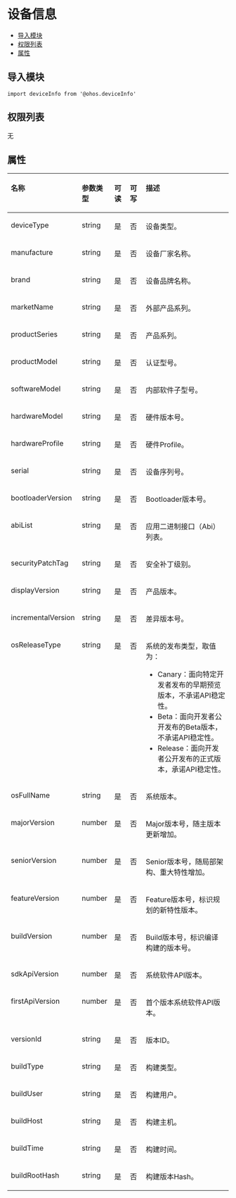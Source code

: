 # 设备信息<a name="ZH-CN_TOPIC_0000001163932224"></a>

-   [导入模块](#zh-cn_topic_0000001139910745_section370mcpsimp)
-   [权限列表](#zh-cn_topic_0000001139910745_section373mcpsimp)
-   [属性](#zh-cn_topic_0000001139910745_section62871841172112)

## 导入模块<a name="zh-cn_topic_0000001139910745_section370mcpsimp"></a>

```
import deviceInfo from '@ohos.deviceInfo'
```

## 权限列表<a name="zh-cn_topic_0000001139910745_section373mcpsimp"></a>

无

## 属性<a name="zh-cn_topic_0000001139910745_section62871841172112"></a>

<a name="zh-cn_topic_0000001139910745_table182236172213"></a>
<table><thead align="left"><tr id="zh-cn_topic_0000001139910745_row62231411221"><th class="cellrowborder" valign="top" width="20.48795120487951%" id="mcps1.1.6.1.1"><p id="zh-cn_topic_0000001139910745_p132238132211"><a name="zh-cn_topic_0000001139910745_p132238132211"></a><a name="zh-cn_topic_0000001139910745_p132238132211"></a>名称</p>
</th>
<th class="cellrowborder" valign="top" width="13.508649135086493%" id="mcps1.1.6.1.2"><p id="zh-cn_topic_0000001139910745_p132233192213"><a name="zh-cn_topic_0000001139910745_p132233192213"></a><a name="zh-cn_topic_0000001139910745_p132233192213"></a>参数类型</p>
</th>
<th class="cellrowborder" valign="top" width="7.669233076692332%" id="mcps1.1.6.1.3"><p id="zh-cn_topic_0000001139910745_p485712333461"><a name="zh-cn_topic_0000001139910745_p485712333461"></a><a name="zh-cn_topic_0000001139910745_p485712333461"></a>可读</p>
</th>
<th class="cellrowborder" valign="top" width="7.669233076692332%" id="mcps1.1.6.1.4"><p id="zh-cn_topic_0000001139910745_p588415449468"><a name="zh-cn_topic_0000001139910745_p588415449468"></a><a name="zh-cn_topic_0000001139910745_p588415449468"></a>可写</p>
</th>
<th class="cellrowborder" valign="top" width="50.664933506649334%" id="mcps1.1.6.1.5"><p id="zh-cn_topic_0000001139910745_p122321172220"><a name="zh-cn_topic_0000001139910745_p122321172220"></a><a name="zh-cn_topic_0000001139910745_p122321172220"></a>描述</p>
</th>
</tr>
</thead>
<tbody><tr id="zh-cn_topic_0000001139910745_row1922381142215"><td class="cellrowborder" valign="top" width="20.48795120487951%" headers="mcps1.1.6.1.1 "><p id="zh-cn_topic_0000001139910745_p72233172210"><a name="zh-cn_topic_0000001139910745_p72233172210"></a><a name="zh-cn_topic_0000001139910745_p72233172210"></a>deviceType</p>
</td>
<td class="cellrowborder" valign="top" width="13.508649135086493%" headers="mcps1.1.6.1.2 "><p id="zh-cn_topic_0000001139910745_p5223111162210"><a name="zh-cn_topic_0000001139910745_p5223111162210"></a><a name="zh-cn_topic_0000001139910745_p5223111162210"></a>string</p>
</td>
<td class="cellrowborder" valign="top" width="7.669233076692332%" headers="mcps1.1.6.1.3 "><p id="zh-cn_topic_0000001139910745_p8857143344618"><a name="zh-cn_topic_0000001139910745_p8857143344618"></a><a name="zh-cn_topic_0000001139910745_p8857143344618"></a>是</p>
</td>
<td class="cellrowborder" valign="top" width="7.669233076692332%" headers="mcps1.1.6.1.4 "><p id="zh-cn_topic_0000001139910745_p488494444617"><a name="zh-cn_topic_0000001139910745_p488494444617"></a><a name="zh-cn_topic_0000001139910745_p488494444617"></a>否</p>
</td>
<td class="cellrowborder" valign="top" width="50.664933506649334%" headers="mcps1.1.6.1.5 "><p id="zh-cn_topic_0000001139910745_p22241814228"><a name="zh-cn_topic_0000001139910745_p22241814228"></a><a name="zh-cn_topic_0000001139910745_p22241814228"></a>设备类型。</p>
</td>
</tr>
<tr id="zh-cn_topic_0000001139910745_row622451142215"><td class="cellrowborder" valign="top" width="20.48795120487951%" headers="mcps1.1.6.1.1 "><p id="zh-cn_topic_0000001139910745_p19224111182218"><a name="zh-cn_topic_0000001139910745_p19224111182218"></a><a name="zh-cn_topic_0000001139910745_p19224111182218"></a>manufacture</p>
</td>
<td class="cellrowborder" valign="top" width="13.508649135086493%" headers="mcps1.1.6.1.2 "><p id="zh-cn_topic_0000001139910745_p622419172211"><a name="zh-cn_topic_0000001139910745_p622419172211"></a><a name="zh-cn_topic_0000001139910745_p622419172211"></a>string</p>
</td>
<td class="cellrowborder" valign="top" width="7.669233076692332%" headers="mcps1.1.6.1.3 "><p id="zh-cn_topic_0000001139910745_p7857123384615"><a name="zh-cn_topic_0000001139910745_p7857123384615"></a><a name="zh-cn_topic_0000001139910745_p7857123384615"></a>是</p>
</td>
<td class="cellrowborder" valign="top" width="7.669233076692332%" headers="mcps1.1.6.1.4 "><p id="zh-cn_topic_0000001139910745_p7884744144611"><a name="zh-cn_topic_0000001139910745_p7884744144611"></a><a name="zh-cn_topic_0000001139910745_p7884744144611"></a>否</p>
</td>
<td class="cellrowborder" valign="top" width="50.664933506649334%" headers="mcps1.1.6.1.5 "><p id="zh-cn_topic_0000001139910745_p2022414162217"><a name="zh-cn_topic_0000001139910745_p2022414162217"></a><a name="zh-cn_topic_0000001139910745_p2022414162217"></a>设备厂家名称。</p>
</td>
</tr>
<tr id="zh-cn_topic_0000001139910745_row1722410142213"><td class="cellrowborder" valign="top" width="20.48795120487951%" headers="mcps1.1.6.1.1 "><p id="zh-cn_topic_0000001139910745_p722415111226"><a name="zh-cn_topic_0000001139910745_p722415111226"></a><a name="zh-cn_topic_0000001139910745_p722415111226"></a>brand</p>
</td>
<td class="cellrowborder" valign="top" width="13.508649135086493%" headers="mcps1.1.6.1.2 "><p id="zh-cn_topic_0000001139910745_p1022413112210"><a name="zh-cn_topic_0000001139910745_p1022413112210"></a><a name="zh-cn_topic_0000001139910745_p1022413112210"></a>string</p>
</td>
<td class="cellrowborder" valign="top" width="7.669233076692332%" headers="mcps1.1.6.1.3 "><p id="zh-cn_topic_0000001139910745_p2857933164616"><a name="zh-cn_topic_0000001139910745_p2857933164616"></a><a name="zh-cn_topic_0000001139910745_p2857933164616"></a>是</p>
</td>
<td class="cellrowborder" valign="top" width="7.669233076692332%" headers="mcps1.1.6.1.4 "><p id="zh-cn_topic_0000001139910745_p138841444134618"><a name="zh-cn_topic_0000001139910745_p138841444134618"></a><a name="zh-cn_topic_0000001139910745_p138841444134618"></a>否</p>
</td>
<td class="cellrowborder" valign="top" width="50.664933506649334%" headers="mcps1.1.6.1.5 "><p id="zh-cn_topic_0000001139910745_p202241419226"><a name="zh-cn_topic_0000001139910745_p202241419226"></a><a name="zh-cn_topic_0000001139910745_p202241419226"></a>设备品牌名称。</p>
</td>
</tr>
<tr id="zh-cn_topic_0000001139910745_row422420112221"><td class="cellrowborder" valign="top" width="20.48795120487951%" headers="mcps1.1.6.1.1 "><p id="zh-cn_topic_0000001139910745_p922415142212"><a name="zh-cn_topic_0000001139910745_p922415142212"></a><a name="zh-cn_topic_0000001139910745_p922415142212"></a>marketName</p>
</td>
<td class="cellrowborder" valign="top" width="13.508649135086493%" headers="mcps1.1.6.1.2 "><p id="zh-cn_topic_0000001139910745_p222410112220"><a name="zh-cn_topic_0000001139910745_p222410112220"></a><a name="zh-cn_topic_0000001139910745_p222410112220"></a>string</p>
</td>
<td class="cellrowborder" valign="top" width="7.669233076692332%" headers="mcps1.1.6.1.3 "><p id="zh-cn_topic_0000001139910745_p1857103324612"><a name="zh-cn_topic_0000001139910745_p1857103324612"></a><a name="zh-cn_topic_0000001139910745_p1857103324612"></a>是</p>
</td>
<td class="cellrowborder" valign="top" width="7.669233076692332%" headers="mcps1.1.6.1.4 "><p id="zh-cn_topic_0000001139910745_p1050315190201"><a name="zh-cn_topic_0000001139910745_p1050315190201"></a><a name="zh-cn_topic_0000001139910745_p1050315190201"></a>否</p>
</td>
<td class="cellrowborder" valign="top" width="50.664933506649334%" headers="mcps1.1.6.1.5 "><p id="zh-cn_topic_0000001139910745_p1522414115228"><a name="zh-cn_topic_0000001139910745_p1522414115228"></a><a name="zh-cn_topic_0000001139910745_p1522414115228"></a>外部产品系列。</p>
</td>
</tr>
<tr id="zh-cn_topic_0000001139910745_row22245142213"><td class="cellrowborder" valign="top" width="20.48795120487951%" headers="mcps1.1.6.1.1 "><p id="zh-cn_topic_0000001139910745_p92246162220"><a name="zh-cn_topic_0000001139910745_p92246162220"></a><a name="zh-cn_topic_0000001139910745_p92246162220"></a>productSeries</p>
</td>
<td class="cellrowborder" valign="top" width="13.508649135086493%" headers="mcps1.1.6.1.2 "><p id="zh-cn_topic_0000001139910745_p722414111229"><a name="zh-cn_topic_0000001139910745_p722414111229"></a><a name="zh-cn_topic_0000001139910745_p722414111229"></a>string</p>
</td>
<td class="cellrowborder" valign="top" width="7.669233076692332%" headers="mcps1.1.6.1.3 "><p id="zh-cn_topic_0000001139910745_p8857133174617"><a name="zh-cn_topic_0000001139910745_p8857133174617"></a><a name="zh-cn_topic_0000001139910745_p8857133174617"></a>是</p>
</td>
<td class="cellrowborder" valign="top" width="7.669233076692332%" headers="mcps1.1.6.1.4 "><p id="zh-cn_topic_0000001139910745_p179422032013"><a name="zh-cn_topic_0000001139910745_p179422032013"></a><a name="zh-cn_topic_0000001139910745_p179422032013"></a>否</p>
</td>
<td class="cellrowborder" valign="top" width="50.664933506649334%" headers="mcps1.1.6.1.5 "><p id="zh-cn_topic_0000001139910745_p32249132220"><a name="zh-cn_topic_0000001139910745_p32249132220"></a><a name="zh-cn_topic_0000001139910745_p32249132220"></a>产品系列。</p>
</td>
</tr>
<tr id="zh-cn_topic_0000001139910745_row722441162216"><td class="cellrowborder" valign="top" width="20.48795120487951%" headers="mcps1.1.6.1.1 "><p id="zh-cn_topic_0000001139910745_p522416152213"><a name="zh-cn_topic_0000001139910745_p522416152213"></a><a name="zh-cn_topic_0000001139910745_p522416152213"></a>productModel</p>
</td>
<td class="cellrowborder" valign="top" width="13.508649135086493%" headers="mcps1.1.6.1.2 "><p id="zh-cn_topic_0000001139910745_p1022481132215"><a name="zh-cn_topic_0000001139910745_p1022481132215"></a><a name="zh-cn_topic_0000001139910745_p1022481132215"></a>string</p>
</td>
<td class="cellrowborder" valign="top" width="7.669233076692332%" headers="mcps1.1.6.1.3 "><p id="zh-cn_topic_0000001139910745_p19857173319460"><a name="zh-cn_topic_0000001139910745_p19857173319460"></a><a name="zh-cn_topic_0000001139910745_p19857173319460"></a>是</p>
</td>
<td class="cellrowborder" valign="top" width="7.669233076692332%" headers="mcps1.1.6.1.4 "><p id="zh-cn_topic_0000001139910745_p549592016205"><a name="zh-cn_topic_0000001139910745_p549592016205"></a><a name="zh-cn_topic_0000001139910745_p549592016205"></a>否</p>
</td>
<td class="cellrowborder" valign="top" width="50.664933506649334%" headers="mcps1.1.6.1.5 "><p id="zh-cn_topic_0000001139910745_p522414118227"><a name="zh-cn_topic_0000001139910745_p522414118227"></a><a name="zh-cn_topic_0000001139910745_p522414118227"></a>认证型号。</p>
</td>
</tr>
<tr id="zh-cn_topic_0000001139910745_row6224215222"><td class="cellrowborder" valign="top" width="20.48795120487951%" headers="mcps1.1.6.1.1 "><p id="zh-cn_topic_0000001139910745_p1222414111220"><a name="zh-cn_topic_0000001139910745_p1222414111220"></a><a name="zh-cn_topic_0000001139910745_p1222414111220"></a>softwareModel</p>
</td>
<td class="cellrowborder" valign="top" width="13.508649135086493%" headers="mcps1.1.6.1.2 "><p id="zh-cn_topic_0000001139910745_p162241814220"><a name="zh-cn_topic_0000001139910745_p162241814220"></a><a name="zh-cn_topic_0000001139910745_p162241814220"></a>string</p>
</td>
<td class="cellrowborder" valign="top" width="7.669233076692332%" headers="mcps1.1.6.1.3 "><p id="zh-cn_topic_0000001139910745_p1285753310469"><a name="zh-cn_topic_0000001139910745_p1285753310469"></a><a name="zh-cn_topic_0000001139910745_p1285753310469"></a>是</p>
</td>
<td class="cellrowborder" valign="top" width="7.669233076692332%" headers="mcps1.1.6.1.4 "><p id="zh-cn_topic_0000001139910745_p199111120132015"><a name="zh-cn_topic_0000001139910745_p199111120132015"></a><a name="zh-cn_topic_0000001139910745_p199111120132015"></a>否</p>
</td>
<td class="cellrowborder" valign="top" width="50.664933506649334%" headers="mcps1.1.6.1.5 "><p id="zh-cn_topic_0000001139910745_p62247117225"><a name="zh-cn_topic_0000001139910745_p62247117225"></a><a name="zh-cn_topic_0000001139910745_p62247117225"></a>内部软件子型号。</p>
</td>
</tr>
<tr id="zh-cn_topic_0000001139910745_row18349102718244"><td class="cellrowborder" valign="top" width="20.48795120487951%" headers="mcps1.1.6.1.1 "><p id="zh-cn_topic_0000001139910745_p15349827162417"><a name="zh-cn_topic_0000001139910745_p15349827162417"></a><a name="zh-cn_topic_0000001139910745_p15349827162417"></a>hardwareModel</p>
</td>
<td class="cellrowborder" valign="top" width="13.508649135086493%" headers="mcps1.1.6.1.2 "><p id="zh-cn_topic_0000001139910745_p203491427112420"><a name="zh-cn_topic_0000001139910745_p203491427112420"></a><a name="zh-cn_topic_0000001139910745_p203491427112420"></a>string</p>
</td>
<td class="cellrowborder" valign="top" width="7.669233076692332%" headers="mcps1.1.6.1.3 "><p id="zh-cn_topic_0000001139910745_p4858203324614"><a name="zh-cn_topic_0000001139910745_p4858203324614"></a><a name="zh-cn_topic_0000001139910745_p4858203324614"></a>是</p>
</td>
<td class="cellrowborder" valign="top" width="7.669233076692332%" headers="mcps1.1.6.1.4 "><p id="zh-cn_topic_0000001139910745_p19337421152014"><a name="zh-cn_topic_0000001139910745_p19337421152014"></a><a name="zh-cn_topic_0000001139910745_p19337421152014"></a>否</p>
</td>
<td class="cellrowborder" valign="top" width="50.664933506649334%" headers="mcps1.1.6.1.5 "><p id="zh-cn_topic_0000001139910745_p634982712240"><a name="zh-cn_topic_0000001139910745_p634982712240"></a><a name="zh-cn_topic_0000001139910745_p634982712240"></a>硬件版本号。</p>
</td>
</tr>
<tr id="zh-cn_topic_0000001139910745_row1299717384241"><td class="cellrowborder" valign="top" width="20.48795120487951%" headers="mcps1.1.6.1.1 "><p id="zh-cn_topic_0000001139910745_p1799733892411"><a name="zh-cn_topic_0000001139910745_p1799733892411"></a><a name="zh-cn_topic_0000001139910745_p1799733892411"></a>hardwareProfile</p>
</td>
<td class="cellrowborder" valign="top" width="13.508649135086493%" headers="mcps1.1.6.1.2 "><p id="zh-cn_topic_0000001139910745_p499763862411"><a name="zh-cn_topic_0000001139910745_p499763862411"></a><a name="zh-cn_topic_0000001139910745_p499763862411"></a>string</p>
</td>
<td class="cellrowborder" valign="top" width="7.669233076692332%" headers="mcps1.1.6.1.3 "><p id="zh-cn_topic_0000001139910745_p10858133194611"><a name="zh-cn_topic_0000001139910745_p10858133194611"></a><a name="zh-cn_topic_0000001139910745_p10858133194611"></a>是</p>
</td>
<td class="cellrowborder" valign="top" width="7.669233076692332%" headers="mcps1.1.6.1.4 "><p id="zh-cn_topic_0000001139910745_p610502213204"><a name="zh-cn_topic_0000001139910745_p610502213204"></a><a name="zh-cn_topic_0000001139910745_p610502213204"></a>否</p>
</td>
<td class="cellrowborder" valign="top" width="50.664933506649334%" headers="mcps1.1.6.1.5 "><p id="zh-cn_topic_0000001139910745_p12997163810249"><a name="zh-cn_topic_0000001139910745_p12997163810249"></a><a name="zh-cn_topic_0000001139910745_p12997163810249"></a>硬件Profile。</p>
</td>
</tr>
<tr id="zh-cn_topic_0000001139910745_row1574892513245"><td class="cellrowborder" valign="top" width="20.48795120487951%" headers="mcps1.1.6.1.1 "><p id="zh-cn_topic_0000001139910745_p9748162510240"><a name="zh-cn_topic_0000001139910745_p9748162510240"></a><a name="zh-cn_topic_0000001139910745_p9748162510240"></a>serial</p>
</td>
<td class="cellrowborder" valign="top" width="13.508649135086493%" headers="mcps1.1.6.1.2 "><p id="zh-cn_topic_0000001139910745_p1874892512414"><a name="zh-cn_topic_0000001139910745_p1874892512414"></a><a name="zh-cn_topic_0000001139910745_p1874892512414"></a>string</p>
</td>
<td class="cellrowborder" valign="top" width="7.669233076692332%" headers="mcps1.1.6.1.3 "><p id="zh-cn_topic_0000001139910745_p7858183314611"><a name="zh-cn_topic_0000001139910745_p7858183314611"></a><a name="zh-cn_topic_0000001139910745_p7858183314611"></a>是</p>
</td>
<td class="cellrowborder" valign="top" width="7.669233076692332%" headers="mcps1.1.6.1.4 "><p id="zh-cn_topic_0000001139910745_p65848229202"><a name="zh-cn_topic_0000001139910745_p65848229202"></a><a name="zh-cn_topic_0000001139910745_p65848229202"></a>否</p>
</td>
<td class="cellrowborder" valign="top" width="50.664933506649334%" headers="mcps1.1.6.1.5 "><p id="zh-cn_topic_0000001139910745_p77481025142412"><a name="zh-cn_topic_0000001139910745_p77481025142412"></a><a name="zh-cn_topic_0000001139910745_p77481025142412"></a>设备序列号。</p>
</td>
</tr>
<tr id="zh-cn_topic_0000001139910745_row1552814214248"><td class="cellrowborder" valign="top" width="20.48795120487951%" headers="mcps1.1.6.1.1 "><p id="zh-cn_topic_0000001139910745_p95295427247"><a name="zh-cn_topic_0000001139910745_p95295427247"></a><a name="zh-cn_topic_0000001139910745_p95295427247"></a>bootloaderVersion</p>
</td>
<td class="cellrowborder" valign="top" width="13.508649135086493%" headers="mcps1.1.6.1.2 "><p id="zh-cn_topic_0000001139910745_p1529114212419"><a name="zh-cn_topic_0000001139910745_p1529114212419"></a><a name="zh-cn_topic_0000001139910745_p1529114212419"></a>string</p>
</td>
<td class="cellrowborder" valign="top" width="7.669233076692332%" headers="mcps1.1.6.1.3 "><p id="zh-cn_topic_0000001139910745_p10858173384620"><a name="zh-cn_topic_0000001139910745_p10858173384620"></a><a name="zh-cn_topic_0000001139910745_p10858173384620"></a>是</p>
</td>
<td class="cellrowborder" valign="top" width="7.669233076692332%" headers="mcps1.1.6.1.4 "><p id="zh-cn_topic_0000001139910745_p194112316207"><a name="zh-cn_topic_0000001139910745_p194112316207"></a><a name="zh-cn_topic_0000001139910745_p194112316207"></a>否</p>
</td>
<td class="cellrowborder" valign="top" width="50.664933506649334%" headers="mcps1.1.6.1.5 "><p id="zh-cn_topic_0000001139910745_p125291042162410"><a name="zh-cn_topic_0000001139910745_p125291042162410"></a><a name="zh-cn_topic_0000001139910745_p125291042162410"></a>Bootloader版本号。</p>
</td>
</tr>
<tr id="zh-cn_topic_0000001139910745_row11491124192416"><td class="cellrowborder" valign="top" width="20.48795120487951%" headers="mcps1.1.6.1.1 "><p id="zh-cn_topic_0000001139910745_p215072413245"><a name="zh-cn_topic_0000001139910745_p215072413245"></a><a name="zh-cn_topic_0000001139910745_p215072413245"></a>abiList</p>
</td>
<td class="cellrowborder" valign="top" width="13.508649135086493%" headers="mcps1.1.6.1.2 "><p id="zh-cn_topic_0000001139910745_p141501924172420"><a name="zh-cn_topic_0000001139910745_p141501924172420"></a><a name="zh-cn_topic_0000001139910745_p141501924172420"></a>string</p>
</td>
<td class="cellrowborder" valign="top" width="7.669233076692332%" headers="mcps1.1.6.1.3 "><p id="zh-cn_topic_0000001139910745_p108585332461"><a name="zh-cn_topic_0000001139910745_p108585332461"></a><a name="zh-cn_topic_0000001139910745_p108585332461"></a>是</p>
</td>
<td class="cellrowborder" valign="top" width="7.669233076692332%" headers="mcps1.1.6.1.4 "><p id="zh-cn_topic_0000001139910745_p12537623172015"><a name="zh-cn_topic_0000001139910745_p12537623172015"></a><a name="zh-cn_topic_0000001139910745_p12537623172015"></a>否</p>
</td>
<td class="cellrowborder" valign="top" width="50.664933506649334%" headers="mcps1.1.6.1.5 "><p id="zh-cn_topic_0000001139910745_p16150224142418"><a name="zh-cn_topic_0000001139910745_p16150224142418"></a><a name="zh-cn_topic_0000001139910745_p16150224142418"></a>应用二进制接口（Abi）列表。</p>
</td>
</tr>
<tr id="zh-cn_topic_0000001139910745_row1286235262419"><td class="cellrowborder" valign="top" width="20.48795120487951%" headers="mcps1.1.6.1.1 "><p id="zh-cn_topic_0000001139910745_p20862125232411"><a name="zh-cn_topic_0000001139910745_p20862125232411"></a><a name="zh-cn_topic_0000001139910745_p20862125232411"></a>securityPatchTag</p>
</td>
<td class="cellrowborder" valign="top" width="13.508649135086493%" headers="mcps1.1.6.1.2 "><p id="zh-cn_topic_0000001139910745_p686212525240"><a name="zh-cn_topic_0000001139910745_p686212525240"></a><a name="zh-cn_topic_0000001139910745_p686212525240"></a>string</p>
</td>
<td class="cellrowborder" valign="top" width="7.669233076692332%" headers="mcps1.1.6.1.3 "><p id="zh-cn_topic_0000001139910745_p1485813314616"><a name="zh-cn_topic_0000001139910745_p1485813314616"></a><a name="zh-cn_topic_0000001139910745_p1485813314616"></a>是</p>
</td>
<td class="cellrowborder" valign="top" width="7.669233076692332%" headers="mcps1.1.6.1.4 "><p id="zh-cn_topic_0000001139910745_p1857424102013"><a name="zh-cn_topic_0000001139910745_p1857424102013"></a><a name="zh-cn_topic_0000001139910745_p1857424102013"></a>否</p>
</td>
<td class="cellrowborder" valign="top" width="50.664933506649334%" headers="mcps1.1.6.1.5 "><p id="zh-cn_topic_0000001139910745_p8862145214247"><a name="zh-cn_topic_0000001139910745_p8862145214247"></a><a name="zh-cn_topic_0000001139910745_p8862145214247"></a>安全补丁级别。</p>
</td>
</tr>
<tr id="zh-cn_topic_0000001139910745_row1250085182416"><td class="cellrowborder" valign="top" width="20.48795120487951%" headers="mcps1.1.6.1.1 "><p id="zh-cn_topic_0000001139910745_p1150013513242"><a name="zh-cn_topic_0000001139910745_p1150013513242"></a><a name="zh-cn_topic_0000001139910745_p1150013513242"></a>displayVersion</p>
</td>
<td class="cellrowborder" valign="top" width="13.508649135086493%" headers="mcps1.1.6.1.2 "><p id="zh-cn_topic_0000001139910745_p85001511243"><a name="zh-cn_topic_0000001139910745_p85001511243"></a><a name="zh-cn_topic_0000001139910745_p85001511243"></a>string</p>
</td>
<td class="cellrowborder" valign="top" width="7.669233076692332%" headers="mcps1.1.6.1.3 "><p id="zh-cn_topic_0000001139910745_p11858153314469"><a name="zh-cn_topic_0000001139910745_p11858153314469"></a><a name="zh-cn_topic_0000001139910745_p11858153314469"></a>是</p>
</td>
<td class="cellrowborder" valign="top" width="7.669233076692332%" headers="mcps1.1.6.1.4 "><p id="zh-cn_topic_0000001139910745_p1240452542010"><a name="zh-cn_topic_0000001139910745_p1240452542010"></a><a name="zh-cn_topic_0000001139910745_p1240452542010"></a>否</p>
</td>
<td class="cellrowborder" valign="top" width="50.664933506649334%" headers="mcps1.1.6.1.5 "><p id="zh-cn_topic_0000001139910745_p3500105172417"><a name="zh-cn_topic_0000001139910745_p3500105172417"></a><a name="zh-cn_topic_0000001139910745_p3500105172417"></a>产品版本。</p>
</td>
</tr>
<tr id="zh-cn_topic_0000001139910745_row1228950112410"><td class="cellrowborder" valign="top" width="20.48795120487951%" headers="mcps1.1.6.1.1 "><p id="zh-cn_topic_0000001139910745_p20228950112412"><a name="zh-cn_topic_0000001139910745_p20228950112412"></a><a name="zh-cn_topic_0000001139910745_p20228950112412"></a>incrementalVersion</p>
</td>
<td class="cellrowborder" valign="top" width="13.508649135086493%" headers="mcps1.1.6.1.2 "><p id="zh-cn_topic_0000001139910745_p12287508247"><a name="zh-cn_topic_0000001139910745_p12287508247"></a><a name="zh-cn_topic_0000001139910745_p12287508247"></a>string</p>
</td>
<td class="cellrowborder" valign="top" width="7.669233076692332%" headers="mcps1.1.6.1.3 "><p id="zh-cn_topic_0000001139910745_p1885843314617"><a name="zh-cn_topic_0000001139910745_p1885843314617"></a><a name="zh-cn_topic_0000001139910745_p1885843314617"></a>是</p>
</td>
<td class="cellrowborder" valign="top" width="7.669233076692332%" headers="mcps1.1.6.1.4 "><p id="zh-cn_topic_0000001139910745_p1901102582011"><a name="zh-cn_topic_0000001139910745_p1901102582011"></a><a name="zh-cn_topic_0000001139910745_p1901102582011"></a>否</p>
</td>
<td class="cellrowborder" valign="top" width="50.664933506649334%" headers="mcps1.1.6.1.5 "><p id="zh-cn_topic_0000001139910745_p1229050172417"><a name="zh-cn_topic_0000001139910745_p1229050172417"></a><a name="zh-cn_topic_0000001139910745_p1229050172417"></a>差异版本号。</p>
</td>
</tr>
<tr id="zh-cn_topic_0000001139910745_row11936124872410"><td class="cellrowborder" valign="top" width="20.48795120487951%" headers="mcps1.1.6.1.1 "><p id="zh-cn_topic_0000001139910745_p149362483241"><a name="zh-cn_topic_0000001139910745_p149362483241"></a><a name="zh-cn_topic_0000001139910745_p149362483241"></a>osReleaseType</p>
</td>
<td class="cellrowborder" valign="top" width="13.508649135086493%" headers="mcps1.1.6.1.2 "><p id="zh-cn_topic_0000001139910745_p893654813247"><a name="zh-cn_topic_0000001139910745_p893654813247"></a><a name="zh-cn_topic_0000001139910745_p893654813247"></a>string</p>
</td>
<td class="cellrowborder" valign="top" width="7.669233076692332%" headers="mcps1.1.6.1.3 "><p id="zh-cn_topic_0000001139910745_p118581633174616"><a name="zh-cn_topic_0000001139910745_p118581633174616"></a><a name="zh-cn_topic_0000001139910745_p118581633174616"></a>是</p>
</td>
<td class="cellrowborder" valign="top" width="7.669233076692332%" headers="mcps1.1.6.1.4 "><p id="zh-cn_topic_0000001139910745_p7866172632016"><a name="zh-cn_topic_0000001139910745_p7866172632016"></a><a name="zh-cn_topic_0000001139910745_p7866172632016"></a>否</p>
</td>
<td class="cellrowborder" valign="top" width="50.664933506649334%" headers="mcps1.1.6.1.5 "><p id="zh-cn_topic_0000001139910745_p1632411093512"><a name="zh-cn_topic_0000001139910745_p1632411093512"></a><a name="zh-cn_topic_0000001139910745_p1632411093512"></a>系统的发布类型，取值为：</p>
<a name="zh-cn_topic_0000001139910745_ul143244108350"></a><a name="zh-cn_topic_0000001139910745_ul143244108350"></a><ul id="zh-cn_topic_0000001139910745_ul143244108350"><li>Canary：面向特定开发者发布的早期预览版本，不承诺API稳定性。</li><li>Beta：面向开发者公开发布的Beta版本，不承诺API稳定性。</li><li>Release：面向开发者公开发布的正式版本，承诺API稳定性。</li></ul>
</td>
</tr>
<tr id="zh-cn_topic_0000001139910745_row2475247192417"><td class="cellrowborder" valign="top" width="20.48795120487951%" headers="mcps1.1.6.1.1 "><p id="zh-cn_topic_0000001139910745_p1947584752417"><a name="zh-cn_topic_0000001139910745_p1947584752417"></a><a name="zh-cn_topic_0000001139910745_p1947584752417"></a>osFullName</p>
</td>
<td class="cellrowborder" valign="top" width="13.508649135086493%" headers="mcps1.1.6.1.2 "><p id="zh-cn_topic_0000001139910745_p104753470249"><a name="zh-cn_topic_0000001139910745_p104753470249"></a><a name="zh-cn_topic_0000001139910745_p104753470249"></a>string</p>
</td>
<td class="cellrowborder" valign="top" width="7.669233076692332%" headers="mcps1.1.6.1.3 "><p id="zh-cn_topic_0000001139910745_p118583336469"><a name="zh-cn_topic_0000001139910745_p118583336469"></a><a name="zh-cn_topic_0000001139910745_p118583336469"></a>是</p>
</td>
<td class="cellrowborder" valign="top" width="7.669233076692332%" headers="mcps1.1.6.1.4 "><p id="zh-cn_topic_0000001139910745_p8673132719206"><a name="zh-cn_topic_0000001139910745_p8673132719206"></a><a name="zh-cn_topic_0000001139910745_p8673132719206"></a>否</p>
</td>
<td class="cellrowborder" valign="top" width="50.664933506649334%" headers="mcps1.1.6.1.5 "><p id="zh-cn_topic_0000001139910745_p9475247132413"><a name="zh-cn_topic_0000001139910745_p9475247132413"></a><a name="zh-cn_topic_0000001139910745_p9475247132413"></a>系统版本。</p>
</td>
</tr>
<tr id="zh-cn_topic_0000001139910745_row43414223244"><td class="cellrowborder" valign="top" width="20.48795120487951%" headers="mcps1.1.6.1.1 "><p id="zh-cn_topic_0000001139910745_p1534142212248"><a name="zh-cn_topic_0000001139910745_p1534142212248"></a><a name="zh-cn_topic_0000001139910745_p1534142212248"></a>majorVersion</p>
</td>
<td class="cellrowborder" valign="top" width="13.508649135086493%" headers="mcps1.1.6.1.2 "><p id="zh-cn_topic_0000001139910745_p634102215245"><a name="zh-cn_topic_0000001139910745_p634102215245"></a><a name="zh-cn_topic_0000001139910745_p634102215245"></a>number</p>
</td>
<td class="cellrowborder" valign="top" width="7.669233076692332%" headers="mcps1.1.6.1.3 "><p id="zh-cn_topic_0000001139910745_p385818330467"><a name="zh-cn_topic_0000001139910745_p385818330467"></a><a name="zh-cn_topic_0000001139910745_p385818330467"></a>是</p>
</td>
<td class="cellrowborder" valign="top" width="7.669233076692332%" headers="mcps1.1.6.1.4 "><p id="zh-cn_topic_0000001139910745_p77551128182018"><a name="zh-cn_topic_0000001139910745_p77551128182018"></a><a name="zh-cn_topic_0000001139910745_p77551128182018"></a>否</p>
</td>
<td class="cellrowborder" valign="top" width="50.664933506649334%" headers="mcps1.1.6.1.5 "><p id="zh-cn_topic_0000001139910745_p9345223244"><a name="zh-cn_topic_0000001139910745_p9345223244"></a><a name="zh-cn_topic_0000001139910745_p9345223244"></a>Major版本号，随主版本更新增加。</p>
</td>
</tr>
<tr id="zh-cn_topic_0000001139910745_row189951712612"><td class="cellrowborder" valign="top" width="20.48795120487951%" headers="mcps1.1.6.1.1 "><p id="zh-cn_topic_0000001139910745_p179951671262"><a name="zh-cn_topic_0000001139910745_p179951671262"></a><a name="zh-cn_topic_0000001139910745_p179951671262"></a>seniorVersion</p>
</td>
<td class="cellrowborder" valign="top" width="13.508649135086493%" headers="mcps1.1.6.1.2 "><p id="zh-cn_topic_0000001139910745_p1799615714261"><a name="zh-cn_topic_0000001139910745_p1799615714261"></a><a name="zh-cn_topic_0000001139910745_p1799615714261"></a>number</p>
</td>
<td class="cellrowborder" valign="top" width="7.669233076692332%" headers="mcps1.1.6.1.3 "><p id="zh-cn_topic_0000001139910745_p585843394612"><a name="zh-cn_topic_0000001139910745_p585843394612"></a><a name="zh-cn_topic_0000001139910745_p585843394612"></a>是</p>
</td>
<td class="cellrowborder" valign="top" width="7.669233076692332%" headers="mcps1.1.6.1.4 "><p id="zh-cn_topic_0000001139910745_p1735502916203"><a name="zh-cn_topic_0000001139910745_p1735502916203"></a><a name="zh-cn_topic_0000001139910745_p1735502916203"></a>否</p>
</td>
<td class="cellrowborder" valign="top" width="50.664933506649334%" headers="mcps1.1.6.1.5 "><p id="zh-cn_topic_0000001139910745_p49961762616"><a name="zh-cn_topic_0000001139910745_p49961762616"></a><a name="zh-cn_topic_0000001139910745_p49961762616"></a>Senior版本号，随局部架构、重大特性增加。</p>
</td>
</tr>
<tr id="zh-cn_topic_0000001139910745_row149433417264"><td class="cellrowborder" valign="top" width="20.48795120487951%" headers="mcps1.1.6.1.1 "><p id="zh-cn_topic_0000001139910745_p894314122612"><a name="zh-cn_topic_0000001139910745_p894314122612"></a><a name="zh-cn_topic_0000001139910745_p894314122612"></a>featureVersion</p>
</td>
<td class="cellrowborder" valign="top" width="13.508649135086493%" headers="mcps1.1.6.1.2 "><p id="zh-cn_topic_0000001139910745_p1943154192618"><a name="zh-cn_topic_0000001139910745_p1943154192618"></a><a name="zh-cn_topic_0000001139910745_p1943154192618"></a>number</p>
</td>
<td class="cellrowborder" valign="top" width="7.669233076692332%" headers="mcps1.1.6.1.3 "><p id="zh-cn_topic_0000001139910745_p1785893364615"><a name="zh-cn_topic_0000001139910745_p1785893364615"></a><a name="zh-cn_topic_0000001139910745_p1785893364615"></a>是</p>
</td>
<td class="cellrowborder" valign="top" width="7.669233076692332%" headers="mcps1.1.6.1.4 "><p id="zh-cn_topic_0000001139910745_p18215293206"><a name="zh-cn_topic_0000001139910745_p18215293206"></a><a name="zh-cn_topic_0000001139910745_p18215293206"></a>否</p>
</td>
<td class="cellrowborder" valign="top" width="50.664933506649334%" headers="mcps1.1.6.1.5 "><p id="zh-cn_topic_0000001139910745_p2094313419263"><a name="zh-cn_topic_0000001139910745_p2094313419263"></a><a name="zh-cn_topic_0000001139910745_p2094313419263"></a>Feature版本号，标识规划的新特性版本。</p>
</td>
</tr>
<tr id="zh-cn_topic_0000001139910745_row9915126263"><td class="cellrowborder" valign="top" width="20.48795120487951%" headers="mcps1.1.6.1.1 "><p id="zh-cn_topic_0000001139910745_p29158210267"><a name="zh-cn_topic_0000001139910745_p29158210267"></a><a name="zh-cn_topic_0000001139910745_p29158210267"></a>buildVersion</p>
</td>
<td class="cellrowborder" valign="top" width="13.508649135086493%" headers="mcps1.1.6.1.2 "><p id="zh-cn_topic_0000001139910745_p19915122202613"><a name="zh-cn_topic_0000001139910745_p19915122202613"></a><a name="zh-cn_topic_0000001139910745_p19915122202613"></a>number</p>
</td>
<td class="cellrowborder" valign="top" width="7.669233076692332%" headers="mcps1.1.6.1.3 "><p id="zh-cn_topic_0000001139910745_p5858193374611"><a name="zh-cn_topic_0000001139910745_p5858193374611"></a><a name="zh-cn_topic_0000001139910745_p5858193374611"></a>是</p>
</td>
<td class="cellrowborder" valign="top" width="7.669233076692332%" headers="mcps1.1.6.1.4 "><p id="zh-cn_topic_0000001139910745_p034973052011"><a name="zh-cn_topic_0000001139910745_p034973052011"></a><a name="zh-cn_topic_0000001139910745_p034973052011"></a>否</p>
</td>
<td class="cellrowborder" valign="top" width="50.664933506649334%" headers="mcps1.1.6.1.5 "><p id="zh-cn_topic_0000001139910745_p3915162102614"><a name="zh-cn_topic_0000001139910745_p3915162102614"></a><a name="zh-cn_topic_0000001139910745_p3915162102614"></a>Build版本号，标识编译构建的版本号。</p>
</td>
</tr>
<tr id="zh-cn_topic_0000001139910745_row11612194513242"><td class="cellrowborder" valign="top" width="20.48795120487951%" headers="mcps1.1.6.1.1 "><p id="zh-cn_topic_0000001139910745_p6612174572413"><a name="zh-cn_topic_0000001139910745_p6612174572413"></a><a name="zh-cn_topic_0000001139910745_p6612174572413"></a>sdkApiVersion</p>
</td>
<td class="cellrowborder" valign="top" width="13.508649135086493%" headers="mcps1.1.6.1.2 "><p id="zh-cn_topic_0000001139910745_p2061224542414"><a name="zh-cn_topic_0000001139910745_p2061224542414"></a><a name="zh-cn_topic_0000001139910745_p2061224542414"></a>number</p>
</td>
<td class="cellrowborder" valign="top" width="7.669233076692332%" headers="mcps1.1.6.1.3 "><p id="zh-cn_topic_0000001139910745_p1085812331461"><a name="zh-cn_topic_0000001139910745_p1085812331461"></a><a name="zh-cn_topic_0000001139910745_p1085812331461"></a>是</p>
</td>
<td class="cellrowborder" valign="top" width="7.669233076692332%" headers="mcps1.1.6.1.4 "><p id="zh-cn_topic_0000001139910745_p963193172015"><a name="zh-cn_topic_0000001139910745_p963193172015"></a><a name="zh-cn_topic_0000001139910745_p963193172015"></a>否</p>
</td>
<td class="cellrowborder" valign="top" width="50.664933506649334%" headers="mcps1.1.6.1.5 "><p id="zh-cn_topic_0000001139910745_p761314532413"><a name="zh-cn_topic_0000001139910745_p761314532413"></a><a name="zh-cn_topic_0000001139910745_p761314532413"></a>系统软件API版本。</p>
</td>
</tr>
<tr id="zh-cn_topic_0000001139910745_row083115413262"><td class="cellrowborder" valign="top" width="20.48795120487951%" headers="mcps1.1.6.1.1 "><p id="zh-cn_topic_0000001139910745_p128318414264"><a name="zh-cn_topic_0000001139910745_p128318414264"></a><a name="zh-cn_topic_0000001139910745_p128318414264"></a>firstApiVersion</p>
</td>
<td class="cellrowborder" valign="top" width="13.508649135086493%" headers="mcps1.1.6.1.2 "><p id="zh-cn_topic_0000001139910745_p1383154152615"><a name="zh-cn_topic_0000001139910745_p1383154152615"></a><a name="zh-cn_topic_0000001139910745_p1383154152615"></a>number</p>
</td>
<td class="cellrowborder" valign="top" width="7.669233076692332%" headers="mcps1.1.6.1.3 "><p id="zh-cn_topic_0000001139910745_p28581433194616"><a name="zh-cn_topic_0000001139910745_p28581433194616"></a><a name="zh-cn_topic_0000001139910745_p28581433194616"></a>是</p>
</td>
<td class="cellrowborder" valign="top" width="7.669233076692332%" headers="mcps1.1.6.1.4 "><p id="zh-cn_topic_0000001139910745_p6557133122018"><a name="zh-cn_topic_0000001139910745_p6557133122018"></a><a name="zh-cn_topic_0000001139910745_p6557133122018"></a>否</p>
</td>
<td class="cellrowborder" valign="top" width="50.664933506649334%" headers="mcps1.1.6.1.5 "><p id="zh-cn_topic_0000001139910745_p68311418266"><a name="zh-cn_topic_0000001139910745_p68311418266"></a><a name="zh-cn_topic_0000001139910745_p68311418266"></a>首个版本系统软件API版本。</p>
</td>
</tr>
<tr id="zh-cn_topic_0000001139910745_row1034011506266"><td class="cellrowborder" valign="top" width="20.48795120487951%" headers="mcps1.1.6.1.1 "><p id="zh-cn_topic_0000001139910745_p534013501260"><a name="zh-cn_topic_0000001139910745_p534013501260"></a><a name="zh-cn_topic_0000001139910745_p534013501260"></a>versionId</p>
</td>
<td class="cellrowborder" valign="top" width="13.508649135086493%" headers="mcps1.1.6.1.2 "><p id="zh-cn_topic_0000001139910745_p634085052612"><a name="zh-cn_topic_0000001139910745_p634085052612"></a><a name="zh-cn_topic_0000001139910745_p634085052612"></a>string</p>
</td>
<td class="cellrowborder" valign="top" width="7.669233076692332%" headers="mcps1.1.6.1.3 "><p id="zh-cn_topic_0000001139910745_p08581933194612"><a name="zh-cn_topic_0000001139910745_p08581933194612"></a><a name="zh-cn_topic_0000001139910745_p08581933194612"></a>是</p>
</td>
<td class="cellrowborder" valign="top" width="7.669233076692332%" headers="mcps1.1.6.1.4 "><p id="zh-cn_topic_0000001139910745_p189291232132017"><a name="zh-cn_topic_0000001139910745_p189291232132017"></a><a name="zh-cn_topic_0000001139910745_p189291232132017"></a>否</p>
</td>
<td class="cellrowborder" valign="top" width="50.664933506649334%" headers="mcps1.1.6.1.5 "><p id="zh-cn_topic_0000001139910745_p834115506268"><a name="zh-cn_topic_0000001139910745_p834115506268"></a><a name="zh-cn_topic_0000001139910745_p834115506268"></a>版本ID。</p>
</td>
</tr>
<tr id="zh-cn_topic_0000001139910745_row19792104815261"><td class="cellrowborder" valign="top" width="20.48795120487951%" headers="mcps1.1.6.1.1 "><p id="zh-cn_topic_0000001139910745_p15792194813266"><a name="zh-cn_topic_0000001139910745_p15792194813266"></a><a name="zh-cn_topic_0000001139910745_p15792194813266"></a>buildType</p>
</td>
<td class="cellrowborder" valign="top" width="13.508649135086493%" headers="mcps1.1.6.1.2 "><p id="zh-cn_topic_0000001139910745_p187921748202614"><a name="zh-cn_topic_0000001139910745_p187921748202614"></a><a name="zh-cn_topic_0000001139910745_p187921748202614"></a>string</p>
</td>
<td class="cellrowborder" valign="top" width="7.669233076692332%" headers="mcps1.1.6.1.3 "><p id="zh-cn_topic_0000001139910745_p12858433184613"><a name="zh-cn_topic_0000001139910745_p12858433184613"></a><a name="zh-cn_topic_0000001139910745_p12858433184613"></a>是</p>
</td>
<td class="cellrowborder" valign="top" width="7.669233076692332%" headers="mcps1.1.6.1.4 "><p id="zh-cn_topic_0000001139910745_p671273310203"><a name="zh-cn_topic_0000001139910745_p671273310203"></a><a name="zh-cn_topic_0000001139910745_p671273310203"></a>否</p>
</td>
<td class="cellrowborder" valign="top" width="50.664933506649334%" headers="mcps1.1.6.1.5 "><p id="zh-cn_topic_0000001139910745_p16792104842614"><a name="zh-cn_topic_0000001139910745_p16792104842614"></a><a name="zh-cn_topic_0000001139910745_p16792104842614"></a>构建类型。</p>
</td>
</tr>
<tr id="zh-cn_topic_0000001139910745_row10150247162613"><td class="cellrowborder" valign="top" width="20.48795120487951%" headers="mcps1.1.6.1.1 "><p id="zh-cn_topic_0000001139910745_p615012475265"><a name="zh-cn_topic_0000001139910745_p615012475265"></a><a name="zh-cn_topic_0000001139910745_p615012475265"></a>buildUser</p>
</td>
<td class="cellrowborder" valign="top" width="13.508649135086493%" headers="mcps1.1.6.1.2 "><p id="zh-cn_topic_0000001139910745_p615004716269"><a name="zh-cn_topic_0000001139910745_p615004716269"></a><a name="zh-cn_topic_0000001139910745_p615004716269"></a>string</p>
</td>
<td class="cellrowborder" valign="top" width="7.669233076692332%" headers="mcps1.1.6.1.3 "><p id="zh-cn_topic_0000001139910745_p1385813315469"><a name="zh-cn_topic_0000001139910745_p1385813315469"></a><a name="zh-cn_topic_0000001139910745_p1385813315469"></a>是</p>
</td>
<td class="cellrowborder" valign="top" width="7.669233076692332%" headers="mcps1.1.6.1.4 "><p id="zh-cn_topic_0000001139910745_p12145153412205"><a name="zh-cn_topic_0000001139910745_p12145153412205"></a><a name="zh-cn_topic_0000001139910745_p12145153412205"></a>否</p>
</td>
<td class="cellrowborder" valign="top" width="50.664933506649334%" headers="mcps1.1.6.1.5 "><p id="zh-cn_topic_0000001139910745_p3150147162612"><a name="zh-cn_topic_0000001139910745_p3150147162612"></a><a name="zh-cn_topic_0000001139910745_p3150147162612"></a>构建用户。</p>
</td>
</tr>
<tr id="zh-cn_topic_0000001139910745_row1553416456264"><td class="cellrowborder" valign="top" width="20.48795120487951%" headers="mcps1.1.6.1.1 "><p id="zh-cn_topic_0000001139910745_p1653494552618"><a name="zh-cn_topic_0000001139910745_p1653494552618"></a><a name="zh-cn_topic_0000001139910745_p1653494552618"></a>buildHost</p>
</td>
<td class="cellrowborder" valign="top" width="13.508649135086493%" headers="mcps1.1.6.1.2 "><p id="zh-cn_topic_0000001139910745_p85348457265"><a name="zh-cn_topic_0000001139910745_p85348457265"></a><a name="zh-cn_topic_0000001139910745_p85348457265"></a>string</p>
</td>
<td class="cellrowborder" valign="top" width="7.669233076692332%" headers="mcps1.1.6.1.3 "><p id="zh-cn_topic_0000001139910745_p1485823319468"><a name="zh-cn_topic_0000001139910745_p1485823319468"></a><a name="zh-cn_topic_0000001139910745_p1485823319468"></a>是</p>
</td>
<td class="cellrowborder" valign="top" width="7.669233076692332%" headers="mcps1.1.6.1.4 "><p id="zh-cn_topic_0000001139910745_p4594123452010"><a name="zh-cn_topic_0000001139910745_p4594123452010"></a><a name="zh-cn_topic_0000001139910745_p4594123452010"></a>否</p>
</td>
<td class="cellrowborder" valign="top" width="50.664933506649334%" headers="mcps1.1.6.1.5 "><p id="zh-cn_topic_0000001139910745_p753444516267"><a name="zh-cn_topic_0000001139910745_p753444516267"></a><a name="zh-cn_topic_0000001139910745_p753444516267"></a>构建主机。</p>
</td>
</tr>
<tr id="zh-cn_topic_0000001139910745_row33895431263"><td class="cellrowborder" valign="top" width="20.48795120487951%" headers="mcps1.1.6.1.1 "><p id="zh-cn_topic_0000001139910745_p1238914438261"><a name="zh-cn_topic_0000001139910745_p1238914438261"></a><a name="zh-cn_topic_0000001139910745_p1238914438261"></a>buildTime</p>
</td>
<td class="cellrowborder" valign="top" width="13.508649135086493%" headers="mcps1.1.6.1.2 "><p id="zh-cn_topic_0000001139910745_p18389443162619"><a name="zh-cn_topic_0000001139910745_p18389443162619"></a><a name="zh-cn_topic_0000001139910745_p18389443162619"></a>string</p>
</td>
<td class="cellrowborder" valign="top" width="7.669233076692332%" headers="mcps1.1.6.1.3 "><p id="zh-cn_topic_0000001139910745_p15858203320467"><a name="zh-cn_topic_0000001139910745_p15858203320467"></a><a name="zh-cn_topic_0000001139910745_p15858203320467"></a>是</p>
</td>
<td class="cellrowborder" valign="top" width="7.669233076692332%" headers="mcps1.1.6.1.4 "><p id="zh-cn_topic_0000001139910745_p1372123632010"><a name="zh-cn_topic_0000001139910745_p1372123632010"></a><a name="zh-cn_topic_0000001139910745_p1372123632010"></a>否</p>
</td>
<td class="cellrowborder" valign="top" width="50.664933506649334%" headers="mcps1.1.6.1.5 "><p id="zh-cn_topic_0000001139910745_p038914433265"><a name="zh-cn_topic_0000001139910745_p038914433265"></a><a name="zh-cn_topic_0000001139910745_p038914433265"></a>构建时间。</p>
</td>
</tr>
<tr id="zh-cn_topic_0000001139910745_row1411174012610"><td class="cellrowborder" valign="top" width="20.48795120487951%" headers="mcps1.1.6.1.1 "><p id="zh-cn_topic_0000001139910745_p611110403267"><a name="zh-cn_topic_0000001139910745_p611110403267"></a><a name="zh-cn_topic_0000001139910745_p611110403267"></a>buildRootHash</p>
</td>
<td class="cellrowborder" valign="top" width="13.508649135086493%" headers="mcps1.1.6.1.2 "><p id="zh-cn_topic_0000001139910745_p6111154018264"><a name="zh-cn_topic_0000001139910745_p6111154018264"></a><a name="zh-cn_topic_0000001139910745_p6111154018264"></a>string</p>
</td>
<td class="cellrowborder" valign="top" width="7.669233076692332%" headers="mcps1.1.6.1.3 "><p id="zh-cn_topic_0000001139910745_p14858533144610"><a name="zh-cn_topic_0000001139910745_p14858533144610"></a><a name="zh-cn_topic_0000001139910745_p14858533144610"></a>是</p>
</td>
<td class="cellrowborder" valign="top" width="7.669233076692332%" headers="mcps1.1.6.1.4 "><p id="zh-cn_topic_0000001139910745_p16950236152012"><a name="zh-cn_topic_0000001139910745_p16950236152012"></a><a name="zh-cn_topic_0000001139910745_p16950236152012"></a>否</p>
</td>
<td class="cellrowborder" valign="top" width="50.664933506649334%" headers="mcps1.1.6.1.5 "><p id="zh-cn_topic_0000001139910745_p20111194022614"><a name="zh-cn_topic_0000001139910745_p20111194022614"></a><a name="zh-cn_topic_0000001139910745_p20111194022614"></a>构建版本Hash。</p>
</td>
</tr>
</tbody>
</table>

